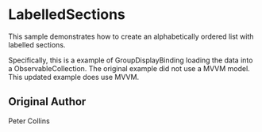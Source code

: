 LabelledSections
==========
	
This sample demonstrates how to create an alphabetically ordered list with labelled sections.

Specifically, this is a example of GroupDisplayBinding loading the data into a ObservableCollection. The original example did not use a MVVM model. This updated example does use MVVM.
	
Original Author
------
Peter Collins
